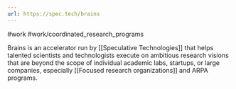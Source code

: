 ```yaml
---
url: https://spec.tech/brains
---
```

#work #work/coordinated_research_programs 

Brains is an accelerator run by [[Speculative Technologies]] that helps talented scientists and technologists execute on ambitious research visions that are beyond the scope of individual academic labs, startups, or large companies, especially [[Focused research organizations]] and ARPA programs.